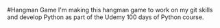 #Hangman Game
I'm making this hangman game to work on my git skills and develop Python as part of the Udemy 100 days of Python course.
